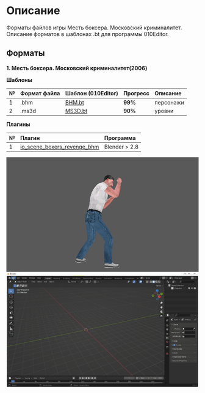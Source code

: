 # Описание

Форматы файлов игры Месть боксера. Московский криминалитет. Описание форматов в шаблонах .bt для программы 010Editor.

## Форматы

**1. Месть боксера. Московский криминалитет(2006)**

**Шаблоны**

| № | Формат файла       | Шаблон (010Editor)     | Прогресс     |   Описание |
| :--- | :--------- | :----------- | :---------- | :---------- | 
| 1 | .bhm        | [BHM.bt](https://github.com/AlexKimov/afs-file-formats/blob/main/formats/templates/010editor/BHM.bt)        | **99%**      |            персонажи |
| 2 | .ms3d        | [MS3D.bt](https://github.com/AlexKimov/afs-file-formats/blob/main/formats/templates/010editor/MS3D.bt)        | **90%**      |             уровни |

**Плагины**

| № | Плагин       | Программа |     
| :--- | :--------- | :----------- | 
| 1 | [io_scene_boxers_revenge_bhm](https://github.com/AlexKimov/afs-file-formats/blob/main/plugins/blender/io_scene_boxers_revenge_bhm/__init__.py) | Blender > 2.8 | 

![Boxer Wins](boxer.gif)
![Boxer Gazes](boxer2.gif)
